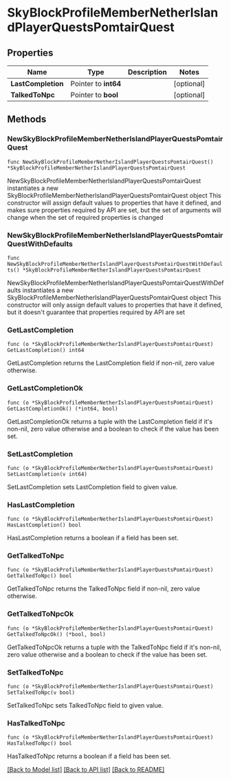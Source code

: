 # SkyBlockProfileMemberNetherIslandPlayerQuestsPomtairQuest

## Properties

Name | Type | Description | Notes
------------ | ------------- | ------------- | -------------
**LastCompletion** | Pointer to **int64** |  | [optional] 
**TalkedToNpc** | Pointer to **bool** |  | [optional] 

## Methods

### NewSkyBlockProfileMemberNetherIslandPlayerQuestsPomtairQuest

`func NewSkyBlockProfileMemberNetherIslandPlayerQuestsPomtairQuest() *SkyBlockProfileMemberNetherIslandPlayerQuestsPomtairQuest`

NewSkyBlockProfileMemberNetherIslandPlayerQuestsPomtairQuest instantiates a new SkyBlockProfileMemberNetherIslandPlayerQuestsPomtairQuest object
This constructor will assign default values to properties that have it defined,
and makes sure properties required by API are set, but the set of arguments
will change when the set of required properties is changed

### NewSkyBlockProfileMemberNetherIslandPlayerQuestsPomtairQuestWithDefaults

`func NewSkyBlockProfileMemberNetherIslandPlayerQuestsPomtairQuestWithDefaults() *SkyBlockProfileMemberNetherIslandPlayerQuestsPomtairQuest`

NewSkyBlockProfileMemberNetherIslandPlayerQuestsPomtairQuestWithDefaults instantiates a new SkyBlockProfileMemberNetherIslandPlayerQuestsPomtairQuest object
This constructor will only assign default values to properties that have it defined,
but it doesn't guarantee that properties required by API are set

### GetLastCompletion

`func (o *SkyBlockProfileMemberNetherIslandPlayerQuestsPomtairQuest) GetLastCompletion() int64`

GetLastCompletion returns the LastCompletion field if non-nil, zero value otherwise.

### GetLastCompletionOk

`func (o *SkyBlockProfileMemberNetherIslandPlayerQuestsPomtairQuest) GetLastCompletionOk() (*int64, bool)`

GetLastCompletionOk returns a tuple with the LastCompletion field if it's non-nil, zero value otherwise
and a boolean to check if the value has been set.

### SetLastCompletion

`func (o *SkyBlockProfileMemberNetherIslandPlayerQuestsPomtairQuest) SetLastCompletion(v int64)`

SetLastCompletion sets LastCompletion field to given value.

### HasLastCompletion

`func (o *SkyBlockProfileMemberNetherIslandPlayerQuestsPomtairQuest) HasLastCompletion() bool`

HasLastCompletion returns a boolean if a field has been set.

### GetTalkedToNpc

`func (o *SkyBlockProfileMemberNetherIslandPlayerQuestsPomtairQuest) GetTalkedToNpc() bool`

GetTalkedToNpc returns the TalkedToNpc field if non-nil, zero value otherwise.

### GetTalkedToNpcOk

`func (o *SkyBlockProfileMemberNetherIslandPlayerQuestsPomtairQuest) GetTalkedToNpcOk() (*bool, bool)`

GetTalkedToNpcOk returns a tuple with the TalkedToNpc field if it's non-nil, zero value otherwise
and a boolean to check if the value has been set.

### SetTalkedToNpc

`func (o *SkyBlockProfileMemberNetherIslandPlayerQuestsPomtairQuest) SetTalkedToNpc(v bool)`

SetTalkedToNpc sets TalkedToNpc field to given value.

### HasTalkedToNpc

`func (o *SkyBlockProfileMemberNetherIslandPlayerQuestsPomtairQuest) HasTalkedToNpc() bool`

HasTalkedToNpc returns a boolean if a field has been set.


[[Back to Model list]](../README.md#documentation-for-models) [[Back to API list]](../README.md#documentation-for-api-endpoints) [[Back to README]](../README.md)


